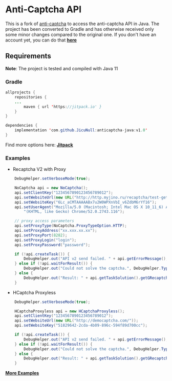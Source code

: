 # Anti-Captcha API
This is a fork of [anti-captcha](https://github.com/AdminAnticaptcha/anticaptcha-java) to access the anti-captcha API in Java. The project has been converted to Gradle and has otherwise received only some minor changes compared to the original one. 
If you don't have an account yet, you can do that **[here](http://getcaptchasolution.com/bqdjn5xlgq)**

## Requirements
**Note**: The project is tested and compiled with Java 11

### Gradle
```java
allprojects {
    repositories {
	...
        maven { url 'https://jitpack.io' }
    }
}
```
```java
dependencies {
    implementation 'com.github.JicuNull:anticaptcha-java:v1.0'
}
```
Find more options here: **[Jitpack](https://jitpack.io/#JicuNull/anticaptcha-java)**

### Examples
- Recaptcha V2 with Proxy
```java
    DebugHelper.setVerboseMode(true);

    NoCaptcha api = new NoCaptcha();
    api.setClientKey("1234567890123456789012");
    api.setWebsiteUrl(new URL("http://http.myjino.ru/recaptcha/test-get.php"));
    api.setWebsiteKey("6Lc_aCMTAAAAABx7u2W0WPXnVbI_v6ZdbM6rYf16");
    api.setUserAgent("Mozilla/5.0 (Macintosh; Intel Mac OS X 10_11_6) AppleWebKit/537.36 " +
        "(KHTML, like Gecko) Chrome/52.0.2743.116");

    // proxy access parameters
    api.setProxyType(NoCaptcha.ProxyTypeOption.HTTP);
    api.setProxyAddress("xx.xxx.xx.xx");
    api.setProxyPort(8282);
    api.setProxyLogin("login");
    api.setProxyPassword("password");

    if (!api.createTask()) {
        DebugHelper.out("API v2 send failed. " + api.getErrorMessage(), DebugHelper.Type.ERROR);
    } else if (!api.waitForResult()) {
        DebugHelper.out("Could not solve the captcha.", DebugHelper.Type.ERROR);
    } else {
        DebugHelper.out("Result: " + api.getTaskSolution().getGRecaptchaResponse(), DebugHelper.Type.SUCCESS);
    }
```

- HCaptcha Proxyless
```java
    DebugHelper.setVerboseMode(true);

    HCaptchaProxyless api = new HCaptchaProxyless();
    api.setClientKey("1234567890123456789012");
    api.setWebsiteUrl(new URL("http://democaptcha.com/"));
    api.setWebsiteKey("51829642-2cda-4b09-896c-594f89d700cc");

    if (!api.createTask()) {
        DebugHelper.out("API v2 send failed. " + api.getErrorMessage(), DebugHelper.Type.ERROR);
    } else if (!api.waitForResult()) {
        DebugHelper.out("Could not solve the captcha.", DebugHelper.Type.ERROR);
    } else {
        DebugHelper.out("Result: " + api.getTaskSolution().getGRecaptchaResponse(), DebugHelper.Type.SUCCESS);
    }
```

**[More Examples](https://github.com/JicuNull/anticaptcha-java/blob/master/src/main/java/com/anti_captcha/Main.java)**
